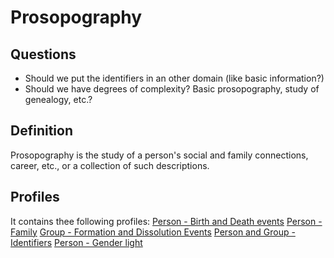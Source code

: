 # Prosopography

## Questions

- Should we put the identifiers in an other domain (like basic information?)
- Should we have degrees of complexity? Basic prosopography, study of genealogy, etc.?

## Definition

Prosopography is the study of a person's social and family connections, career, etc., or a collection of such descriptions.

## Profiles

It contains thee following profiles:
[Person - Birth and Death events](../Microprofiles/Person_Birth-Death.md)
[Person - Family](../Microprofiles/Person_Family.md)
[Group - Formation and Dissolution Events](../Microprofiles/Group_Formation-Dissolution.md)
[Person and Group - Identifiers](../Microprofiles/Person-Group_Identifiers.md)
[Person - Gender light](../Microprofiles/Person_Gender-light.md)
